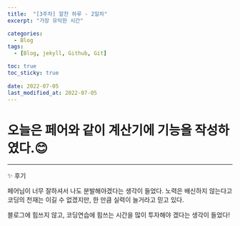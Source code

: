 ```yaml
---
title:  "[3주차] 알찬 하루 - 2일차"
excerpt: "가장 유익한 시간"

categories:
  - Blog
tags:
  - [Blog, jekyll, Github, Git]

toc: true
toc_sticky: true
 
date: 2022-07-05
last_modified_at: 2022-07-05
---
```


# 오늘은 페어와 같이 계산기에 기능을 작성하였다.😊
***

✨ 후기

페어님이 너무 잘하셔서 나도 분발해야겠다는 생각이 들었다.
노력은 배신하지 않는다고 코딩의 천재는 이길 수 없겠지만, 한 만큼 실력이 늘거라고 믿고 있다.

블로그에 힘쓰지 않고, 코딩연습에 힘쓰는 시간을 많이 투자해야 겠다는 생각이 들었다!

